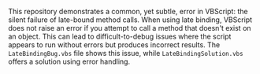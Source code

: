 This repository demonstrates a common, yet subtle, error in VBScript: the silent failure of late-bound method calls.  When using late binding, VBScript does not raise an error if you attempt to call a method that doesn't exist on an object. This can lead to difficult-to-debug issues where the script appears to run without errors but produces incorrect results.  The `LateBindingBug.vbs` file shows this issue, while `LateBindingSolution.vbs` offers a solution using error handling.